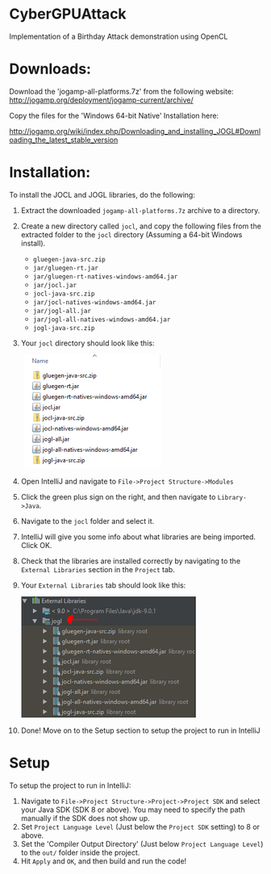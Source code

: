 # CyberGPUAttack
Implementation of a Birthday Attack demonstration using OpenCL

# Downloads:
Download the 'jogamp-all-platforms.7z' from the following website: http://jogamp.org/deployment/jogamp-current/archive/

Copy the files for the 'Windows 64-bit Native' Installation here:

http://jogamp.org/wiki/index.php/Downloading_and_installing_JOGL#Downloading_the_latest_stable_version

# Installation:

To install the JOCL and JOGL libraries, do the following:

1. Extract the downloaded `jogamp-all-platforms.7z` archive to a directory.
2. Create a new directory called `jocl`, and copy the following files from the extracted folder to the `jocl` directory (Assuming a 64-bit Windows install).
    * `gluegen-java-src.zip`
    * `jar/gluegen-rt.jar`
    * `jar/gluegen-rt-natives-windows-amd64.jar`
    * `jar/jocl.jar`
    * `jocl-java-src.zip`
    * `jar/jocl-natives-windows-amd64.jar`
    * `jar/jogl-all.jar`
    * `jar/jogl-all-natives-windows-amd64.jar`
    * `jogl-java-src.zip`
3. Your `jocl` directory should look like this:

    ![Alt](images/dir.PNG "Correct Directory Structure")
4. Open IntelliJ and navigate to `File->Project Structure->Modules`
5. Click the green plus sign on the right, and then navigate to `Library->Java`.
6. Navigate to the `jocl` folder and select it.
7. IntelliJ will give you some info about what libraries are being imported. Click OK.
8. Check that the libraries are installed correctly by navigating to the `External Libraries` section in the `Project` tab.
9. Your `External Libraries` tab should look like this:

    ![Alt](images/library.PNG "Library installed")
10. Done! Move on to the Setup section to setup the project to run in IntelliJ

# Setup
To setup the project to run in IntelliJ:
1. Navigate to `File->Project Structure->Project->Project SDK` and select your Java SDK (SDK 8 or above). You may need to specify the path
manually if the SDK does not show up.
2. Set `Project Language Level` (Just below the `Project SDK` setting) to 8 or above.
3. Set the 'Compiler Output Directory' (Just below `Project Language Level`) to the `out/` folder inside the project.
4. Hit `Apply` and `OK`, and then build and run the code!